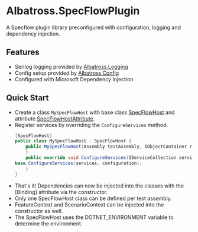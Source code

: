 # Albatross.SpecFlowPlugin

A Specflow plugin library preconfigured with configuration, logging and dependency injection.

## Features
* Serilog logging provided by [Albatross.Logging](../../logging/Albatross.Logging/)
* Config setup provided by [Albatross.Config](../../config/Albatross.Config/)
* Configured with Microsoft Dependency Injection

## Quick Start
* Create a class `MySpecFlowHost` with base class [SpecFlowHost](./SpecFlowHost.cs) and attribute [SpecFlowHostAttribute](./SpecFlowHostAttribute.cs).
* Register services by overriding the `ConfigureServices` method.
	```csharp
	[SpecFlowHost]
	public class MySpecFlowHost : SpecFlowHost {
		public MySpecFlowHost(Assembly testAssembly, IObjectContainer rootBoDiContainer) : base(testAssembly, rootBoDiContainer) {
		}
		public override void ConfigureServices(IServiceCollection services, IConfiguration configuration) {
	base.ConfigureServices(services, configuration);
		}
	}
	```
* That's it!  Dependencies can now be injected into the classes with the [Binding] attribute via the constructor.
* Only one SpecFlowHost class can be defined per test assembly.
* FeatureContext and ScenarioContext can be injected into the constructor as well.
* The SpecFlowHost uses the DOTNET_ENVIRONMENT variable to determine the environment.
